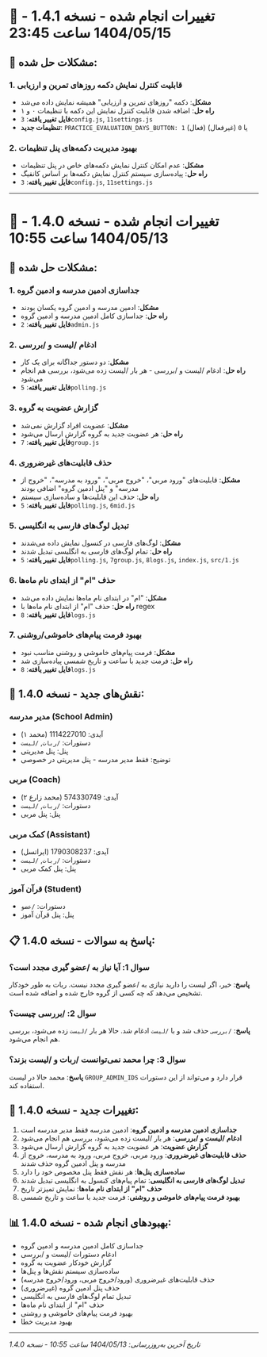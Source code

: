 # 📝 تغییرات انجام شده - نسخه 1.4.1 - 1404/05/15 ساعت 23:45

## 🔧 مشکلات حل شده:

### 1. قابلیت کنترل نمایش دکمه روزهای تمرین و ارزیابی
- **مشکل**: دکمه "روزهای تمرین و ارزیابی" همیشه نمایش داده می‌شد
- **راه حل**: اضافه شدن قابلیت کنترل نمایش این دکمه با تنظیمات ۰ و ۱
- **فایل تغییر یافته**: `3config.js`, `11settings.js`
- **تنظیمات جدید**: `PRACTICE_EVALUATION_DAYS_BUTTON: 1` (فعال) یا `0` (غیرفعال)

### 2. بهبود مدیریت دکمه‌های پنل تنظیمات
- **مشکل**: عدم امکان کنترل نمایش دکمه‌های خاص در پنل تنظیمات
- **راه حل**: پیاده‌سازی سیستم کنترل نمایش دکمه‌ها بر اساس کانفیگ
- **فایل تغییر یافته**: `3config.js`, `11settings.js`

---

# 📝 تغییرات انجام شده - نسخه 1.4.0 - 1404/05/13 ساعت 10:55

## 🔧 مشکلات حل شده:

### 1. جداسازی ادمین مدرسه و ادمین گروه
- **مشکل**: ادمین مدرسه و ادمین گروه یکسان بودند
- **راه حل**: جداسازی کامل ادمین مدرسه و ادمین گروه
- **فایل تغییر یافته**: `2admin.js`

### 2. ادغام /لیست و /بررسی
- **مشکل**: دو دستور جداگانه برای یک کار
- **راه حل**: ادغام /لیست و /بررسی - هر بار /لیست زده می‌شود، بررسی هم انجام می‌شود
- **فایل تغییر یافته**: `5polling.js`

### 3. گزارش عضویت به گروه
- **مشکل**: عضویت افراد گزارش نمی‌شد
- **راه حل**: هر عضویت جدید به گروه گزارش ارسال می‌شود
- **فایل تغییر یافته**: `7group.js`

### 4. حذف قابلیت‌های غیرضروری
- **مشکل**: قابلیت‌های "ورود مربی"، "خروج مربی"، "ورود به مدرسه"، "خروج از مدرسه" و "پنل ادمین گروه" اضافی بودند
- **راه حل**: حذف این قابلیت‌ها و ساده‌سازی سیستم
- **فایل تغییر یافته**: `5polling.js`, `6mid.js`

### 5. تبدیل لوگ‌های فارسی به انگلیسی
- **مشکل**: لوگ‌های فارسی در کنسول نمایش داده می‌شدند
- **راه حل**: تمام لوگ‌های فارسی به انگلیسی تبدیل شدند
- **فایل تغییر یافته**: `5polling.js`, `7group.js`, `8logs.js`, `index.js`, `src/1.js`

### 6. حذف "ام" از ابتدای نام ماه‌ها
- **مشکل**: "ام" در ابتدای نام ماه‌ها نمایش داده می‌شد
- **راه حل**: حذف "ام" از ابتدای نام ماه‌ها با regex
- **فایل تغییر یافته**: `8logs.js`

### 7. بهبود فرمت پیام‌های خاموشی/روشنی
- **مشکل**: فرمت پیام‌های خاموشی و روشنی مناسب نبود
- **راه حل**: فرمت جدید با ساعت و تاریخ شمسی پیاده‌سازی شد
- **فایل تغییر یافته**: `8logs.js`

## 🎯 نقش‌های جدید - نسخه 1.4.0:

### مدیر مدرسه (School Admin)
- آیدی: 1114227010 (محمد ۱)
- دستورات: `/ربات`, `/لیست`
- پنل: پنل مدیریتی
- توضیح: فقط مدیر مدرسه - پنل مدیریتی در خصوصی

### مربی (Coach)
- آیدی: 574330749 (محمد زارع ۲)
- دستورات: `/ربات`, `/لیست`
- پنل: پنل مربی

### کمک مربی (Assistant)
- آیدی: 1790308237 (ایراتسل)
- دستورات: `/ربات`, `/لیست`
- پنل: پنل کمک مربی

### قرآن آموز (Student)
- دستورات: `/عضو`
- پنل: پنل قرآن آموز

## 📋 پاسخ به سوالات - نسخه 1.4.0:

### سوال 1: آیا نیاز به /عضو گیری مجدد است؟
**پاسخ**: خیر، اگر لیست را دارید نیازی به /عضو گیری مجدد نیست. ربات به طور خودکار تشخیص می‌دهد که چه کسی از گروه خارج شده و اضافه شده است.

### سوال 2: /بررسی چیست؟
**پاسخ**: `/بررسی` حذف شد و با `/لیست` ادغام شد. حالا هر بار `/لیست` زده می‌شود، بررسی هم انجام می‌شود.

### سوال 3: چرا محمد نمی‌توانست /ربات و /لیست بزند؟
**پاسخ**: محمد حالا در لیست `GROUP_ADMIN_IDS` قرار دارد و می‌تواند از این دستورات استفاده کند.

## 🔄 تغییرات جدید - نسخه 1.4.0:

1. **جداسازی ادمین مدرسه و ادمین گروه**: ادمین مدرسه فقط مدیر مدرسه است
2. **ادغام /لیست و /بررسی**: هر بار /لیست زده می‌شود، بررسی هم انجام می‌شود
3. **گزارش عضویت**: هر عضویت جدید به گروه گزارش ارسال می‌شود
4. **حذف قابلیت‌های غیرضروری**: ورود مربی، خروج مربی، ورود به مدرسه، خروج از مدرسه و پنل ادمین گروه حذف شدند
5. **ساده‌سازی پنل‌ها**: هر نقش فقط پنل مخصوص خود را دارد
6. **تبدیل لوگ‌های فارسی به انگلیسی**: تمام پیام‌های کنسول به انگلیسی تبدیل شدند
7. **حذف "ام" از ابتدای نام ماه‌ها**: نمایش تمیزتر تاریخ
8. **بهبود فرمت پیام‌های خاموشی و روشنی**: فرمت جدید با ساعت و تاریخ شمسی

## 📊 بهبودهای انجام شده - نسخه 1.4.0:

- جداسازی کامل ادمین مدرسه و ادمین گروه
- ادغام دستورات /لیست و /بررسی
- گزارش خودکار عضویت به گروه
- ساده‌سازی سیستم نقش‌ها و پنل‌ها
- حذف قابلیت‌های غیرضروری (ورود/خروج مربی، ورود/خروج مدرسه)
- حذف پنل ادمین گروه (غیرضروری)
- تبدیل تمام لوگ‌های فارسی به انگلیسی
- حذف "ام" از ابتدای نام ماه‌ها
- بهبود فرمت پیام‌های خاموشی و روشنی
- بهبود مدیریت خطا

---
*تاریخ آخرین به‌روزرسانی: 1404/05/13 ساعت 10:55 - نسخه 1.4.0*